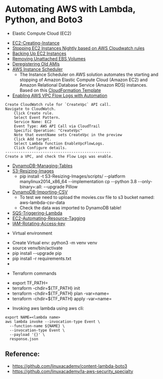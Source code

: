 # Automating AWS with Lambda, Python, and Boto3

* Elastic Compute Cloud (EC2)
- [EC2-Creating-Instance](EC2-Creating-Instance/scripts/run.py)
- [Stopping EC2 Instances Nightly based on AWS Cloudwatch rules](EC2-Stopping-Instances/scripts/run.py)
- [Backing Up EC2 Instances](EC2-Backup-Instances/scripts/run.py)
- [Removing Unattached EBS Volumes](EC2-Removing-Unattached-EBS-Volumes/scripts/run.py)
- [Deregistering Old AMIs](EC2-Deregistering-Old-AMIs/scripts/run.py)
- [AWS Instance Scheduler](EC2-Instance-Scheduler/aws-instance-scheduler.json)
  - The Instance Scheduler on AWS solution automates the starting and stopping of 
    Amazon Elastic Compute Cloud (Amazon EC2) and Amazon Relational Database Service (Amazon RDS) instances.
    Based on this [CloudFormation Template](EC2-Instance-Scheduler/aws-instance-scheduler.json)
- [Enabling AWS VPC Flow Logs with Automation](VPC-Flow-Logs-With-Automation/scripts/run.py)
```shell
Create CloudWatch rule for `CreateVpc` API call.
Navigate to CloudWatch.
    Click Create rule.
    Select Event Pattern.
    Service Name: EC2
    Event Type: AWS API Call via CloudTrail
    Specific Operation: "CreateVpc"
    Note that eventName sets CreateVpc in the preview
    Click Add target.
    Select Lambda function EnableVpcFlowLogs.
    Click Configure details.
------------------------------------------------
Create a VPC, and check the Flow Logs was enable.
```
- [DynamoDB-Managing-Tables](DynamoDB-Managing-Tables/README.md)
- [S3-Resizing-Images](S3-Resizing-Images/scripts/run.py)
  - pip install -t S3-Resizing-Images/scripts/ --platform manylinux2014_x86_64 --implementation cp --python 3.8 --only-binary=:all: --upgrade Pillow
- [DynamoDB-Importing-CSV](DynamoDB-Importing-CSV/scripts/run.py)
  - To test we need to upload the movies.csv file  to s3 bucket named: aws-lambda-csv-data
  - Check the data was imported to DynamoDB table!
- [SQS-Triggering-Lambda](SQS-Triggering-Lambda/scripts/run.py)
- [EC2-Automating-Resource-Tagging](EC2-Automating-Resource-Tagging/README.md)
- [IAM-Rotating-Access-key](IAM-Rotating-Access-key/README.md)


* Virtual environment
- Create Virtual env: python3 -m venv venv
- source venv/bin/activate
- pip install --upgrade pip
- pip install -r requirements.txt
-
* Terraform commands
- export TF_PATH=<Folder Name>
- terraform -chdir=${TF_PATH} init
- terraform -chdir=${TF_PATH} plan -var=name=<lambda-name>
- terraform -chdir=${TF_PATH} apply -var=name=<lambda-name>

* Invoking aws lambda using aws cli:
```shell
export NAME=<lambda name>
aws lambda invoke --invocation-type Event \
  --function-name ${NAME} \
  --invocation-type Event \
  --payload '{}' \
  response.json
```

## Reference:
- https://github.com/linuxacademy/content-lambda-boto3
- https://github.com/linuxacademy/la-aws-security_specialty
